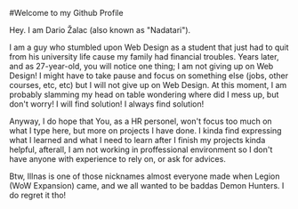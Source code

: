 #Welcome to my Github Profile

Hey. I am Dario Žalac (also known as "Nadatari").

I am a guy who stumbled upon Web Design as a student that just had to quit from his university life 
cause my family had financial troubles. Years later, and as 27-year-old, you will notice one thing; I am not giving
up on Web Design! I might have to take pause and focus on something else (jobs, other courses, etc, etc) but
I will not give up on Web Design. At this moment, I am probably slamming my head on table wondering where did 
I mess up, but don't worry! I will find solution! I always find solution! 

Anyway, I do hope that You, as a HR personel, won't focus too much on what I type here, but more on projects I 
have done. I kinda find expressing what I learned and what I need to learn after I finish my projects kinda helpful,
afterall, I am not working in proffessional environment so I don't have anyone with experience to rely on, or ask for 
advices.




Btw, Illnas is one of those nicknames almost everyone made when Legion (WoW Expansion) came, and we all
wanted to be baddas Demon Hunters. I do regret it tho!
